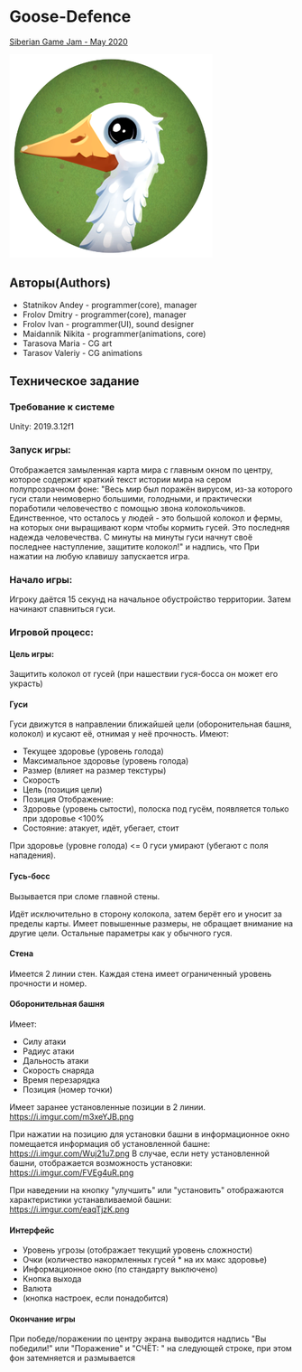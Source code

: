 # Goose-Defence

[Siberian Game Jam - May 2020](https://itch.io/jam/sibgamejam-may-2020)

<img src="Assets/icon8.png" alt="logo" width="360" height="360">

## Авторы(Authors)

- Statnikov Andey - programmer(core), manager
- Frolov Dmitry - programmer(core), manager
- Frolov Ivan - programmer(UI), sound designer
- Maidannik Nikita - programmer(animations, core)
- Tarasova Maria - CG art
- Tarasov Valeriy - CG animations

## Техническое задание

### Требование к системе

Unity: 2019.3.12f1

### Запуск игры:

Отображается замыленная карта мира с главным окном по центру, которое содержит краткий текст истории мира на сером полупрозрачном фоне: "Весь мир был поражён вирусом, из-за которого гуси стали неимоверно большими, голодными, и практически поработили человечество с помощью звона колокольчиков. Единственное, что осталось у людей - это большой колокол и фермы, на которых они выращивают корм чтобы кормить гусей. Это последняя надежда человечества. С минуты на минуты гуси начнут своё последнее наступление, защитите колокол!" и надпись, что
При нажатии на любую клавишу запускается игра.

### Начало игры:

Игроку даётся 15 секунд на начальное обустройство территории. Затем начинают спавниться гуси.

### Игровой процесс:

#### Цель игры:

Защитить колокол от гусей (при нашествии гуся-босса он может его украсть)

#### Гуси

Гуси движутся в направлении ближайшей цели (оборонительная башня, колокол) и кусают её, отнимая у неё прочность.
Имеют:

- Текущее здоровье (уровень голода)
- Максимальное здоровье (уровень голода)
- Размер (влияет на размер текстуры)
- Скорость
- Цель (позиция цели)
- Позиция
  Отображение:
- Здоровье (уровень сытости), полоска под гусём, появляется только при здоровье <100%
- Состояние: атакует, идёт, убегает, стоит

При здоровье (уровне голода) <= 0 гуси умирают (убегают с поля нападения).

#### Гусь-босс

Вызывается при сломе главной стены.

Идёт исключительно в сторону колокола, затем берёт его и уносит за пределы карты. Имеет повышенные размеры, не обращает внимание на другие цели.
Остальные параметры как у обычного гуся.

#### Стена

Имеется 2 линии стен. Каждая стена имеет ограниченный уровень прочности и номер.

#### Оборонительная башня

Имеет:

- Силу атаки
- Радиус атаки
- Дальность атаки
- Скорость снаряда
- Время перезарядка
- Позиция (номер точки)

Имеет заранее установленные позиции в 2 линии.
https://i.imgur.com/m3xeYJB.png

При нажатии на позицию для установки башни в информационное окно помещается информация об установленной башне: https://i.imgur.com/Wuj21u7.png
В случае, если нету установленной башни, отображается возможность установки:
https://i.imgur.com/FVEg4uR.png

При наведении на кнопку "улучшить" или "установить" отображаются характеристики устанавливаемой башни: https://i.imgur.com/eaqTjzK.png

#### Интерфейс

- Уровень угрозы (отображает текущий уровень сложности)
- Очки (количество накормленных гусей \* на их макс здоровье)
- Информационное окно (по стандарту выключено)
- Кнопка выхода
- Валюта
- (кнопка настроек, если понадобится)

#### Окончание игры

При победе/поражении по центру экрана выводится надпись "Вы победили!" или "Поражение" и "СЧЁТ: " на следующей строке, при этом фон затемняется и размывается
